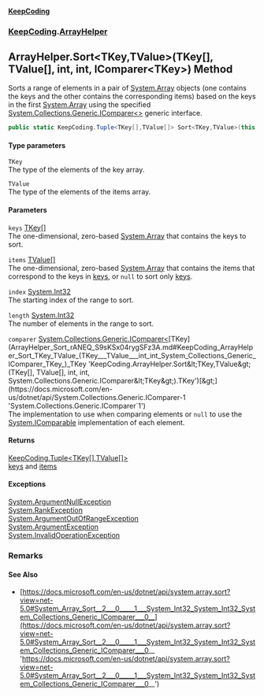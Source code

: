 #### [KeepCoding](index.md 'index')
### [KeepCoding](KeepCoding.md 'KeepCoding').[ArrayHelper](ArrayHelper.md 'KeepCoding.ArrayHelper')
## ArrayHelper.Sort&lt;TKey,TValue&gt;(TKey[], TValue[], int, int, IComparer&lt;TKey&gt;) Method
Sorts a range of elements in a pair of [System.Array](https://docs.microsoft.com/en-us/dotnet/api/System.Array 'System.Array') objects (one contains the keys and the other contains the corresponding items) based on the keys in the first [System.Array](https://docs.microsoft.com/en-us/dotnet/api/System.Array 'System.Array') using the specified [System.Collections.Generic.IComparer&lt;&gt;](https://docs.microsoft.com/en-us/dotnet/api/System.Collections.Generic.IComparer-1 'System.Collections.Generic.IComparer`1') generic interface.  
```csharp
public static KeepCoding.Tuple<TKey[],TValue[]> Sort<TKey,TValue>(this TKey[] keys, TValue[] items, int index, int length, System.Collections.Generic.IComparer<TKey> comparer);
```
#### Type parameters
<a name='KeepCoding_ArrayHelper_Sort_TKey_TValue_(TKey___TValue___int_int_System_Collections_Generic_IComparer_TKey_)_TKey'></a>
`TKey`  
The type of the elements of the key array.
  
<a name='KeepCoding_ArrayHelper_Sort_TKey_TValue_(TKey___TValue___int_int_System_Collections_Generic_IComparer_TKey_)_TValue'></a>
`TValue`  
The type of the elements of the items array.
  
#### Parameters
<a name='KeepCoding_ArrayHelper_Sort_TKey_TValue_(TKey___TValue___int_int_System_Collections_Generic_IComparer_TKey_)_keys'></a>
`keys` [TKey](ArrayHelper_Sort_rANEQ_S9sKSx04rygSFz3A.md#KeepCoding_ArrayHelper_Sort_TKey_TValue_(TKey___TValue___int_int_System_Collections_Generic_IComparer_TKey_)_TKey 'KeepCoding.ArrayHelper.Sort&lt;TKey,TValue&gt;(TKey[], TValue[], int, int, System.Collections.Generic.IComparer&lt;TKey&gt;).TKey')[[]](https://docs.microsoft.com/en-us/dotnet/api/System.Array 'System.Array')  
The one-dimensional, zero-based [System.Array](https://docs.microsoft.com/en-us/dotnet/api/System.Array 'System.Array') that contains the keys to sort.
  
<a name='KeepCoding_ArrayHelper_Sort_TKey_TValue_(TKey___TValue___int_int_System_Collections_Generic_IComparer_TKey_)_items'></a>
`items` [TValue](ArrayHelper_Sort_rANEQ_S9sKSx04rygSFz3A.md#KeepCoding_ArrayHelper_Sort_TKey_TValue_(TKey___TValue___int_int_System_Collections_Generic_IComparer_TKey_)_TValue 'KeepCoding.ArrayHelper.Sort&lt;TKey,TValue&gt;(TKey[], TValue[], int, int, System.Collections.Generic.IComparer&lt;TKey&gt;).TValue')[[]](https://docs.microsoft.com/en-us/dotnet/api/System.Array 'System.Array')  
The one-dimensional, zero-based [System.Array](https://docs.microsoft.com/en-us/dotnet/api/System.Array 'System.Array') that contains the items that correspond to the keys in [keys](ArrayHelper_Sort_rANEQ_S9sKSx04rygSFz3A.md#KeepCoding_ArrayHelper_Sort_TKey_TValue_(TKey___TValue___int_int_System_Collections_Generic_IComparer_TKey_)_keys 'KeepCoding.ArrayHelper.Sort&lt;TKey,TValue&gt;(TKey[], TValue[], int, int, System.Collections.Generic.IComparer&lt;TKey&gt;).keys'), or `null` to sort only [keys](ArrayHelper_Sort_rANEQ_S9sKSx04rygSFz3A.md#KeepCoding_ArrayHelper_Sort_TKey_TValue_(TKey___TValue___int_int_System_Collections_Generic_IComparer_TKey_)_keys 'KeepCoding.ArrayHelper.Sort&lt;TKey,TValue&gt;(TKey[], TValue[], int, int, System.Collections.Generic.IComparer&lt;TKey&gt;).keys').
  
<a name='KeepCoding_ArrayHelper_Sort_TKey_TValue_(TKey___TValue___int_int_System_Collections_Generic_IComparer_TKey_)_index'></a>
`index` [System.Int32](https://docs.microsoft.com/en-us/dotnet/api/System.Int32 'System.Int32')  
The starting index of the range to sort.
  
<a name='KeepCoding_ArrayHelper_Sort_TKey_TValue_(TKey___TValue___int_int_System_Collections_Generic_IComparer_TKey_)_length'></a>
`length` [System.Int32](https://docs.microsoft.com/en-us/dotnet/api/System.Int32 'System.Int32')  
The number of elements in the range to sort.
  
<a name='KeepCoding_ArrayHelper_Sort_TKey_TValue_(TKey___TValue___int_int_System_Collections_Generic_IComparer_TKey_)_comparer'></a>
`comparer` [System.Collections.Generic.IComparer&lt;](https://docs.microsoft.com/en-us/dotnet/api/System.Collections.Generic.IComparer-1 'System.Collections.Generic.IComparer`1')[TKey](ArrayHelper_Sort_rANEQ_S9sKSx04rygSFz3A.md#KeepCoding_ArrayHelper_Sort_TKey_TValue_(TKey___TValue___int_int_System_Collections_Generic_IComparer_TKey_)_TKey 'KeepCoding.ArrayHelper.Sort&lt;TKey,TValue&gt;(TKey[], TValue[], int, int, System.Collections.Generic.IComparer&lt;TKey&gt;).TKey')[&gt;](https://docs.microsoft.com/en-us/dotnet/api/System.Collections.Generic.IComparer-1 'System.Collections.Generic.IComparer`1')  
The implementation to use when comparing elements or `null` to use the [System.IComparable](https://docs.microsoft.com/en-us/dotnet/api/System.IComparable 'System.IComparable') implementation of each element.
  
#### Returns
[KeepCoding.Tuple&lt;](Tuple_T1_T2_.md 'KeepCoding.Tuple&lt;T1,T2&gt;')[TKey](ArrayHelper_Sort_rANEQ_S9sKSx04rygSFz3A.md#KeepCoding_ArrayHelper_Sort_TKey_TValue_(TKey___TValue___int_int_System_Collections_Generic_IComparer_TKey_)_TKey 'KeepCoding.ArrayHelper.Sort&lt;TKey,TValue&gt;(TKey[], TValue[], int, int, System.Collections.Generic.IComparer&lt;TKey&gt;).TKey')[[]](https://docs.microsoft.com/en-us/dotnet/api/System.Array 'System.Array')[,](Tuple_T1_T2_.md 'KeepCoding.Tuple&lt;T1,T2&gt;')[TValue](ArrayHelper_Sort_rANEQ_S9sKSx04rygSFz3A.md#KeepCoding_ArrayHelper_Sort_TKey_TValue_(TKey___TValue___int_int_System_Collections_Generic_IComparer_TKey_)_TValue 'KeepCoding.ArrayHelper.Sort&lt;TKey,TValue&gt;(TKey[], TValue[], int, int, System.Collections.Generic.IComparer&lt;TKey&gt;).TValue')[[]](https://docs.microsoft.com/en-us/dotnet/api/System.Array 'System.Array')[&gt;](Tuple_T1_T2_.md 'KeepCoding.Tuple&lt;T1,T2&gt;')  
[keys](ArrayHelper_Sort_rANEQ_S9sKSx04rygSFz3A.md#KeepCoding_ArrayHelper_Sort_TKey_TValue_(TKey___TValue___int_int_System_Collections_Generic_IComparer_TKey_)_keys 'KeepCoding.ArrayHelper.Sort&lt;TKey,TValue&gt;(TKey[], TValue[], int, int, System.Collections.Generic.IComparer&lt;TKey&gt;).keys') and [items](ArrayHelper_Sort_rANEQ_S9sKSx04rygSFz3A.md#KeepCoding_ArrayHelper_Sort_TKey_TValue_(TKey___TValue___int_int_System_Collections_Generic_IComparer_TKey_)_items 'KeepCoding.ArrayHelper.Sort&lt;TKey,TValue&gt;(TKey[], TValue[], int, int, System.Collections.Generic.IComparer&lt;TKey&gt;).items')
#### Exceptions
[System.ArgumentNullException](https://docs.microsoft.com/en-us/dotnet/api/System.ArgumentNullException 'System.ArgumentNullException')  
[System.RankException](https://docs.microsoft.com/en-us/dotnet/api/System.RankException 'System.RankException')  
[System.ArgumentOutOfRangeException](https://docs.microsoft.com/en-us/dotnet/api/System.ArgumentOutOfRangeException 'System.ArgumentOutOfRangeException')  
[System.ArgumentException](https://docs.microsoft.com/en-us/dotnet/api/System.ArgumentException 'System.ArgumentException')  
[System.InvalidOperationException](https://docs.microsoft.com/en-us/dotnet/api/System.InvalidOperationException 'System.InvalidOperationException')  
### Remarks
#### See Also
- [https://docs.microsoft.com/en-us/dotnet/api/system.array.sort?view=net-5.0#System_Array_Sort__2___0_____1___System_Int32_System_Int32_System_Collections_Generic_IComparer___0__](https://docs.microsoft.com/en-us/dotnet/api/system.array.sort?view=net-5.0#System_Array_Sort__2___0_____1___System_Int32_System_Int32_System_Collections_Generic_IComparer___0__ 'https://docs.microsoft.com/en-us/dotnet/api/system.array.sort?view=net-5.0#System_Array_Sort__2___0_____1___System_Int32_System_Int32_System_Collections_Generic_IComparer___0__')
